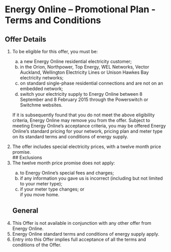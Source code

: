 # Energy Online – Promotional Plan - Terms and Conditions

## Offer Details
<ol>
<li>To be eligible for this offer, you must be:</li>
<ol type="a"><li>a new Energy Online residential electricity customer;</li>

<li>in the Orion, Northpower, Top Energy, WEL Networks, Vector Auckland, Wellington Electricity Lines or Unison Hawkes Bay electricity networks;</li>

<li>on standard single-phase residential connections and are not on an embedded network;</li>

<li>switch your electricity supply to Energy Online between 8 September and 8 February 2015 through the Powerswitch or Switchme websites.</li></ol>

If it is subsequently found that you do not meet the above eligibility criteria, Energy Online may remove you from the offer. Subject to meeting Energy Online’s acceptance criteria, you may be offered Energy Online’s standard pricing for your network, pricing plan and meter type on its standard terms and conditions of energy supply.

<li>The offer includes special electricity prices, with a twelve month price promise.</li>
## Exclusions
<li>The twelve month price promise does not apply:</li>
<ol type="a"><li>to Energy Online’s special fees and charges;</li>
<li>if any information you gave us is incorrect (including but not limited to your meter type);</li>
<li>if your meter type changes; or</li>
</li>if you move home.</li></ol>

## General
<li>This Offer is not available in conjunction with any other offer from Energy Online.</li>
<li>Energy Online standard terms and conditions of energy supply apply.</li>
<li>Entry into this Offer implies full acceptance of all the terms and conditions of the Offer.</li></ol>